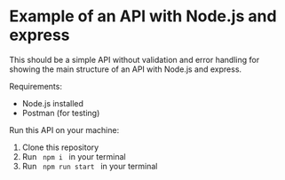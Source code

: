 # Example of an API with Node.js and express

This should be a simple API without validation and error handling for showing the main structure of an API with Node.js and express. 

Requirements: 
- Node.js installed
- Postman (for testing)


Run this API on your machine:
1. Clone this repository
2. Run <code> npm i </code> in your terminal
3. Run <code> npm run start </code> in your terminal


